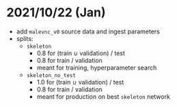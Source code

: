 2021/10/22 (Jan)
================

* add `malevnc_v0` source data and ingest parameters
* splits:
  * `skeleton`
    * 0.8 for (train ∪ validation) / test
    * 0.8 for train / validation
    * meant for training, hyperparameter search
  * `skeleton_no_test`
    * 1.0 for (train ∪ validation) / test
    * 0.8 for train / validation
    * meant for production on best `skeleton` network
